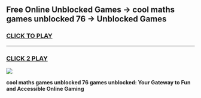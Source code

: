 
## Free Online Unblocked Games → cool maths games unblocked 76 → Unblocked Games
<h3>
<a href="https://premium.freeplayer.one?title=cool_maths_games_unblocked_76&ref=21F">CLICK TO PLAY</a></h3>
<hr>

<h3>
<a href="https://premium.freeplayer.one?title=cool_maths_games_unblocked_76&ref=21F">CLICK 2 PLAY</a>
  
</h3>

<a href="https://premium.freeplayer.one?title=cool_maths_games_unblocked_76&ref=21F/"><img src="https://clearcache.store/games.png"></a>


**cool maths games unblocked 76 games unblocked: Your Gateway to Fun and Accessible Online Gaming**
